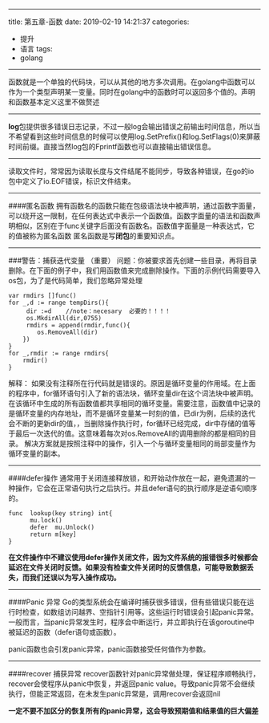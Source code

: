 
---
title: 第五章-函数
date: 2019-02-19 14:21:37
categories:
- 提升
- 语言
tags: 
- golang
---

函数就是一个单独的代码块，可以从其他的地方多次调用。在golang中函数可以作为一个类型声明某一变量。同时在golang中的函数时可以返回多个值的。声明和函数基本定义这里不做赘述
* * *
**log**包提供很多错误日志记录，不过一般log会输出错误之前输出时间信息，所以当不希望看到这些时间信息的时候可以使用log.SetPrefix()和log.SetFlags(0)来屏蔽时间前缀。直接当然log包的Fprintf函数也可以直接输出错误信息。
* * *
读取文件时，常常因为读取长度与文件结尾不能同步，导致各种错误，在go的io包中定义了io.EOF错误，标识文件结束。
* * *
####匿名函数
拥有函数名的函数只能在包级语法块中被声明，通过函数字面量，可以绕开这一限制，在任何表达式中表示一个函数值。函数字面量的语法和函数声明相似，区别在于func关键字后面没有函数名。函数值字面量是一种表达式，它的值被称为匿名函数
匿名函数是写**闭包**的重要知识点。
* * *
###警告：捕获迭代变量  （重要）
问题：你被要求首先创建一些目录，再将目录删除。在下面的例子中，我们用函数值来完成删除操作。下面的示例代码需要导入os包，为了是代码简单，我们忽略异常处理
~~~
var rmdirs []func()
for _,d := range tempDirs(){
     dir :=d    //note：necesary  必要的！！！！
     os.MkdirAll(dir,0755)
     rmdirs = append(rmdir,func(){
        os.RemoveAll(dir)
    })
}
for _,rmdir := range rmdirs{
    rmdir()
}
~~~
解释： 如果没有注释所在行代码就是错误的。原因是循环变量的作用域。在上面的程序中，for循环语句引入了新的语法块，循环变量dir在这个词法块中被声明。在该循环中生成的所有函数值都共享相同的循环变量。需要注意，函数值中记录的是循环变量的内存地址，而不是循环变量某一时刻的值，已dir为例，后续的迭代会不断的更新dir的值，，当删除操作执行时，for循环已经完成，dir中存储的值等于最后一次迭代的值。这意味着每次对os.RemoveAll的调用删除的都是相同的目录。
解决方案就是按照注释中的操作，引入一个与循环变量相同的局部变量作为循环变量的副本。
* * *
####defer操作
通常用于关闭连接释放锁，和开始动作放在一起，避免遗漏的一种操作，它会在正常语句执行之后执行。并且defer语句的执行顺序是逆语句顺序的。
~~~
func  lookup(key string) int{
      mu.lock()
      defer  mu.Unlock()
      return m[key]
}
~~~
**在文件操作中不建议使用defer操作关闭文件，因为文件系统的报错很多时候都会延迟在文件关闭时反馈。如果没有检查文件关闭时的反馈信息，可能导致数据丢失，而我们还误以为写入操作成功。**
* * *
####Panic 异常
Go的类型系统会在编译时捕获很多错误，但有些错误只能在运行时检查，如数组访问越界、空指针引用等。这些运行时错误会引起panic异常。
一般而言，当panic异常发生时，程序会中断运行，并立即执行在该goroutine中被延迟的函数（defer语句或函数）。

panic函数也会引发panic异常，panic函数接受任何值作为参数。
* * *
####recover 捕获异常
recover函数针对panic异常做处理，保证程序顺畅执行，recover会使程序从panic中恢复，并返回panic value。导致panic异常不会继续执行，但能正常返回，在未发生panic异常是，调用recover会返回nil

**一定不要不加区分的恢复所有的panic异常，这会导致预期值和结果值的巨大偏差**






